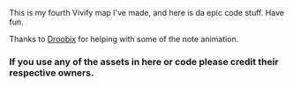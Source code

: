 This is my fourth Vivify map I've made, and here is da epic code stuff. Have fun.

Thanks to [Droobix](https://github.com/droobix) for helping with some of the note animation.

### If you use any of the assets in here or code please credit their respective owners.
